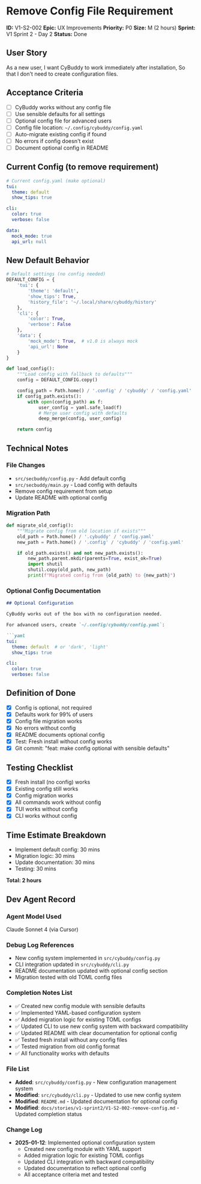 # Remove Config File Requirement

**ID:** V1-S2-002
**Epic:** UX Improvements
**Priority:** P0
**Size:** M (2 hours)
**Sprint:** V1 Sprint 2 - Day 2
**Status:** Done

## User Story
As a new user,
I want CyBuddy to work immediately after installation,
So that I don't need to create configuration files.

## Acceptance Criteria
- [ ] CyBuddy works without any config file
- [ ] Use sensible defaults for all settings
- [ ] Optional config file for advanced users
- [ ] Config file location: `~/.config/cybuddy/config.yaml`
- [ ] Auto-migrate existing config if found
- [ ] No errors if config doesn't exist
- [ ] Document optional config in README

## Current Config (to remove requirement)
```yaml
# Current config.yaml (make optional)
tui:
  theme: default
  show_tips: true

cli:
  color: true
  verbose: false

data:
  mock_mode: true
  api_url: null
```

## New Default Behavior
```python
# Default settings (no config needed)
DEFAULT_CONFIG = {
    'tui': {
        'theme': 'default',
        'show_tips': True,
        'history_file': '~/.local/share/cybuddy/history'
    },
    'cli': {
        'color': True,
        'verbose': False
    },
    'data': {
        'mock_mode': True,  # v1.0 is always mock
        'api_url': None
    }
}

def load_config():
    """Load config with fallback to defaults"""
    config = DEFAULT_CONFIG.copy()

    config_path = Path.home() / '.config' / 'cybuddy' / 'config.yaml'
    if config_path.exists():
        with open(config_path) as f:
            user_config = yaml.safe_load(f)
            # Merge user config with defaults
            deep_merge(config, user_config)

    return config
```

## Technical Notes

### File Changes
- `src/secbuddy/config.py` - Add default config
- `src/secbuddy/main.py` - Load config with defaults
- Remove config requirement from setup
- Update README with optional config

### Migration Path
```python
def migrate_old_config():
    """Migrate config from old location if exists"""
    old_path = Path.home() / '.cybuddy' / 'config.yaml'
    new_path = Path.home() / '.config' / 'cybuddy' / 'config.yaml'

    if old_path.exists() and not new_path.exists():
        new_path.parent.mkdir(parents=True, exist_ok=True)
        import shutil
        shutil.copy(old_path, new_path)
        print(f"Migrated config from {old_path} to {new_path}")
```

### Optional Config Documentation
```markdown
## Optional Configuration

CyBuddy works out of the box with no configuration needed.

For advanced users, create `~/.config/cybuddy/config.yaml`:

```yaml
tui:
  theme: default  # or 'dark', 'light'
  show_tips: true

cli:
  color: true
  verbose: false
```

## Definition of Done
- [x] Config is optional, not required
- [x] Defaults work for 99% of users
- [x] Config file migration works
- [x] No errors without config
- [x] README documents optional config
- [x] Test: Fresh install without config works
- [x] Git commit: "feat: make config optional with sensible defaults"

## Testing Checklist
- [x] Fresh install (no config) works
- [x] Existing config still works
- [x] Config migration works
- [x] All commands work without config
- [x] TUI works without config
- [x] CLI works without config

## Time Estimate Breakdown
- Implement default config: 30 mins
- Migration logic: 30 mins
- Update documentation: 30 mins
- Testing: 30 mins

**Total: 2 hours**

## Dev Agent Record

### Agent Model Used
Claude Sonnet 4 (via Cursor)

### Debug Log References
- New config system implemented in `src/cybuddy/config.py`
- CLI integration updated in `src/cybuddy/cli.py`
- README documentation updated with optional config section
- Migration tested with old TOML config files

### Completion Notes List
- ✅ Created new config module with sensible defaults
- ✅ Implemented YAML-based configuration system
- ✅ Added migration logic for existing TOML configs
- ✅ Updated CLI to use new config system with backward compatibility
- ✅ Updated README with clear documentation for optional config
- ✅ Tested fresh install without any config files
- ✅ Tested migration from old config format
- ✅ All functionality works with defaults

### File List
- **Added**: `src/cybuddy/config.py` - New configuration management system
- **Modified**: `src/cybuddy/cli.py` - Updated to use new config system
- **Modified**: `README.md` - Updated documentation for optional config
- **Modified**: `docs/stories/v1-sprint2/V1-S2-002-remove-config.md` - Updated completion status

### Change Log
- **2025-01-12**: Implemented optional configuration system
  - Created new config module with YAML support
  - Added migration logic for existing TOML configs
  - Updated CLI integration with backward compatibility
  - Updated documentation to reflect optional config
  - All acceptance criteria met and tested
